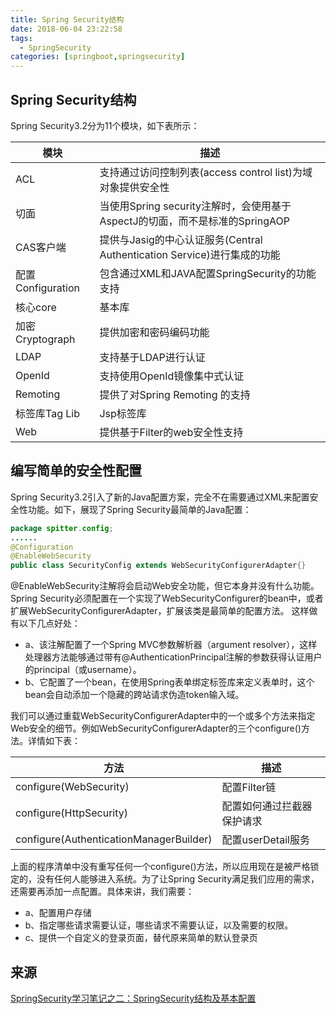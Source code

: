 ```yaml
---
title: Spring Security结构
date: 2018-06-04 23:22:58
tags: 
  - SpringSecurity
categories: [springboot,springsecurity]
---
```


## Spring Security结构

Spring Security3.2分为11个模块，如下表所示：

| 模块              | 描述                                                         |
| ----------------- | ------------------------------------------------------------ |
| ACL               | 支持通过访问控制列表(access control list)为域对象提供安全性  |
| 切面              | 当使用Spring security注解时，会使用基于AspectJ的切面，而不是标准的SpringAOP |
| CAS客户端         | 提供与Jasig的中心认证服务(Central Authentication Service)进行集成的功能 |
| 配置Configuration | 包含通过XML和JAVA配置SpringSecurity的功能支持                |
| 核心core          | 基本库                                                       |
| 加密Cryptograph   | 提供加密和密码编码功能                                       |
| LDAP              | 支持基于LDAP进行认证                                         |
| OpenId            | 支持使用OpenId镜像集中式认证                                 |
| Remoting          | 提供了对Spring Remoting 的支持                               |
| 标签库Tag Lib     | Jsp标签库                                                    |
| Web               | 提供基于Filter的web安全性支持                                |

## 编写简单的安全性配置

Spring Security3.2引入了新的Java配置方案，完全不在需要通过XML来配置安全性功能。如下，展现了Spring Security最简单的Java配置：

```java
package spitter.config;
......
@Configuration
@EnableWebSecurity
public class SecurityConfig extends WebSecurityConfigurerAdapter{}
```

@EnableWebSecurity注解将会启动Web安全功能，但它本身并没有什么功能。Spring Security必须配置在一个实现了WebSecurityConfigurer的bean中，或者扩展WebSecurityConfigurerAdapter，扩展该类是最简单的配置方法。 
这样做有以下几点好处：

- a、该注解配置了一个Spring MVC参数解析器（argument 
  resolver），这样处理器方法能够通过带有@AuthenticationPrincipal注解的参数获得认证用户的principal（或username）。
- b、它配置了一个bean，在使用Spring表单绑定标签库来定义表单时，这个bean会自动添加一个隐藏的跨站请求伪造token输入域。

我们可以通过重载WebSecurityConfigurerAdapter中的一个或多个方法来指定Web安全的细节。例如WebSecurityConfigurerAdapter的三个configure()方法。详情如下表： 

| 方法                                    | 描述                       |
| --------------------------------------- | -------------------------- |
| configure(WebSecurity)                  | 配置Filter链               |
| configure(HttpSecurity)                 | 配置如何通过拦截器保护请求 |
| configure(AuthenticationManagerBuilder) | 配置userDetail服务         |

上面的程序清单中没有重写任何一个configure()方法，所以应用现在是被严格锁定的，没有任何人能够进入系统。为了让Spring Security满足我们应用的需求，还需要再添加一点配置。具体来讲，我们需要：

- a、配置用户存储
- b、指定哪些请求需要认证，哪些请求不需要认证，以及需要的权限。
- c、提供一个自定义的登录页面，替代原来简单的默认登录页



## 来源

[ SpringSecurity学习笔记之二：SpringSecurity结构及基本配置](https://blog.csdn.net/zhoucheng05_13/article/details/60466980)

